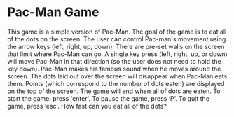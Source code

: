 # Pac-Man Game

This game is a simple version of Pac-Man. The goal of the game is to eat all of the dots on the screen. The user can control Pac-man's movement using the arrow keys (left, right, up, down). There are pre-set walls on the screen that limit where Pac-Man can go. A single key press (left, right, up, or down) will move Pac-Man in that direction (so the user does not need to hold the key down). Pac-Man makes his famous sound when he moves around the screen. The dots laid out over the screen will disappear when Pac-Man eats them. Points (which correspond to the number of dots eaten) are displayed on the top of the screen. The game will end when all of dots are eaten. To start the game, press 'enter'. To pause the game, press ‘P’. To quit the game, press ‘esc'. How fast can you eat all of the dots?
